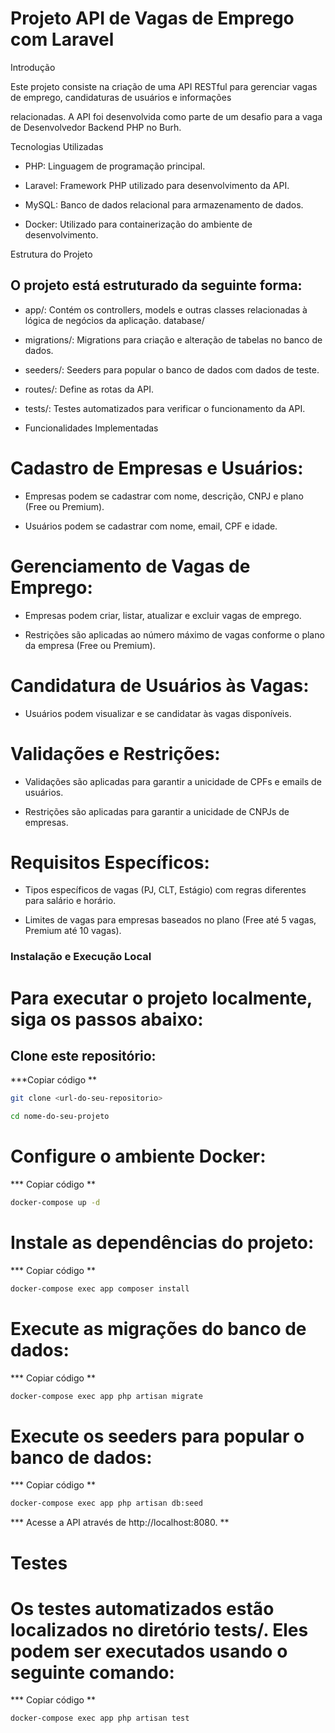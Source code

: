# Projeto API de Vagas de Emprego com Laravel

Introdução

Este projeto consiste na criação de uma API RESTful para gerenciar vagas de emprego, candidaturas de usuários e informações

relacionadas. A API foi desenvolvida como parte de um desafio para a vaga de Desenvolvedor Backend PHP no Burh.

Tecnologias Utilizadas

* PHP: Linguagem de programação principal.

* Laravel: Framework PHP utilizado para desenvolvimento da API.

* MySQL: Banco de dados relacional para armazenamento de dados.

* Docker: Utilizado para containerização do ambiente de desenvolvimento.

Estrutura do Projeto

## O projeto está estruturado da seguinte forma:

* app/: Contém os controllers, models e outras classes relacionadas à lógica de negócios da aplicação. database/

* migrations/: Migrations para criação e alteração de tabelas no banco de dados.

* seeders/: Seeders para popular o banco de dados com dados de teste.

* routes/: Define as rotas da API.

* tests/: Testes automatizados para verificar o funcionamento da API.

* Funcionalidades Implementadas

# Cadastro de Empresas e Usuários:

* Empresas podem se cadastrar com nome, descrição, CNPJ e plano (Free ou Premium).

* Usuários podem se cadastrar com nome, email, CPF e idade.

# Gerenciamento de Vagas de Emprego:

* Empresas podem criar, listar, atualizar e excluir vagas de emprego.

* Restrições são aplicadas ao número máximo de vagas conforme o plano da empresa (Free ou Premium).

# Candidatura de Usuários às Vagas:

* Usuários podem visualizar e se candidatar às vagas disponíveis.

# Validações e Restrições:

* Validações são aplicadas para garantir a unicidade de CPFs e emails de usuários.

* Restrições são aplicadas para garantir a unicidade de CNPJs de empresas.

# Requisitos Específicos:

* Tipos específicos de vagas (PJ, CLT, Estágio) com regras diferentes para salário e horário.

* Limites de vagas para empresas baseados no plano (Free até 5 vagas, Premium até 10 vagas).

### Instalação e Execução Local

# Para executar o projeto localmente, siga os passos abaixo:

## Clone este repositório:

***Copiar código **
```bash
git clone <url-do-seu-repositorio>
```
```bash
cd nome-do-seu-projeto
```

# Configure o ambiente Docker:

*** Copiar código **

```bash
docker-compose up -d

```
# Instale as dependências do projeto:

*** Copiar código **

```bash
docker-compose exec app composer install
```

# Execute as migrações do banco de dados:

*** Copiar código **

```bash
docker-compose exec app php artisan migrate
```

# Execute os seeders para popular o banco de dados:

*** Copiar código **

```bash
docker-compose exec app php artisan db:seed
```

*** Acesse a API através de http://localhost:8080. **

# Testes

# Os testes automatizados estão localizados no diretório tests/. Eles podem ser executados usando o seguinte comando:

*** Copiar código **

```bash
docker-compose exec app php artisan test
```
